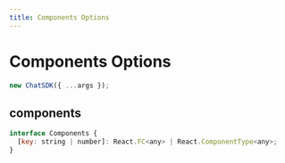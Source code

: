 ```yaml
---
title: Components Options
---
```


# Components Options

```js
new ChatSDK({ ...args });
```

## components

```js
interface Components {
  [key: string | number]: React.FC<any> | React.ComponentType<any>;
}
```
